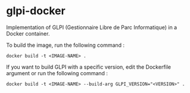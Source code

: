 # glpi-docker
Implementation of GLPI (Gestionnaire Libre de Parc Informatique) in a Docker container.

To build the image, run the following command : 
```
docker build -t <IMAGE-NAME> .
```

If you want to build GLPI with a specific version, edit the Dockerfile argument or run the following command :
```
docker build -t <IMAGE-NAME> --build-arg GLPI_VERSION="<VERSION>" . 
```
